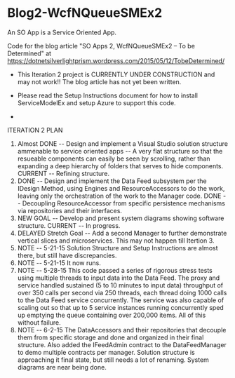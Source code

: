 # Blog2-WcfNQueueSMEx2
An SO App is a Service Oriented App.

Code for the blog article "SO Apps 2, WcfNQueueSMEx2 – To be Determined" at  https://dotnetsilverlightprism.wordpress.com/2015/05/12/TobeDetermined/

*  This Iteration 2 project is CURRENTLY UNDER CONSTRUCTION and may not work!!  The blog article has not yet been written.

*  Please read the Setup Instructions document for how to install ServiceModelEx and setup Azure to support this code.
*  
ITERATION 2 PLAN
1. Almost DONE -- Design and implement a Visual Studio solution structure ammenable to service oriented apps -- A very flat structure so that the resueable components can easily be seen by scrolling, rather than expanding a deep hierarchy of folders that serves to hide components.  CURRENT -- Refining structure.
2. DONE -- Design and implement the Data Feed subsystem per the IDesign Method, using Engines and ResourceAccessors to do the work, leaving only the orchestration of the work to the Manager code.  DONE -- Decoupling ResourceAccessor from specific persistence mechanisms via repositories and their interfaces.
3. NEW GOAL -- Develop and present system diagrams showing software structure.  CURRENT -- In progress.
3. DELAYED Stretch Goal -- Add a second Manager to further demonstrate vertical slices and microservices.  This may not happen till Itertion 3.
4. NOTE -- 5-21-15  Solution Structure and Setup Instructions are almost there, but still have discrepancies.
5. NOTE -- 5-21-15  It now runs.
6. NOTE -- 5-28-15  This code passed a series of rigorous stress tests using multiple threads to input data into the Data Feed.  The proxy and service handled sustained (5 to 10 minutes to input data) throughput of over 350 calls per second via 250 threads, each thread doing 1000 calls to the Data Feed service concurrently.  The service was also capable of scaling out so that up to 5 service instances running concurrently sped up emptying the queue containing over 200,000 items.  All of this without failure.
7. NOTE -- 6-2-15  The DataAccessors and their repositories that decouple them from specific storage and done and organized in their final structure.  Also added the IFeedAdmin contract to the DataFeedManager to demo multiple contracts per manager.  Solution structure is approaching it final state, but still needs a lot of renaming.  System diagrams are near being done.

